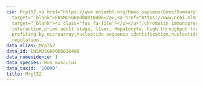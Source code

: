 ```yaml
---
csv: Mrpl52,<a href="https://www.ensembl.org/Homo_sapiens/Gene/Summary?db=core;g=ENSMUSG00000010406"
  target="_blank">ENSMUSG00000010406</a>,<a href="https://www.ncbi.nlm.nih.gov/pubmed/23834426"
  target="_blank"><i class="fas fa-file"></i></a>",chromatin immunoprecipitation assay,direct
  interaction,prime adult stage, liver, Hepatocyte, high throughput transcription
  profiling by microarray,nucleotide sequence identification,nucleotide sequence identification,transcriptional
  regulation,
data_alias: Mrpl52
data_id: ENSMUSG00000010406
data_numevidence: 1
data_species: Mus musculus
data_taxid: '10090'
title: Mrpl52
---
```

